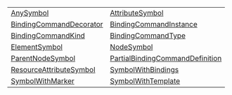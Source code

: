 |                                                                   |                                                                                   |
| ----------------------------------------------------------------- | --------------------------------------------------------------------------------- |
| [AnySymbol](/jit/typealias/anysymbol)                             | [AttributeSymbol](/jit/typealias/attributesymbol)                                 |
| [BindingCommandDecorator](/jit/typealias/bindingcommanddecorator) | [BindingCommandInstance](/jit/typealias/bindingcommandinstance)                   |
| [BindingCommandKind](/jit/typealias/bindingcommandkind)           | [BindingCommandType](/jit/typealias/bindingcommandtype)                           |
| [ElementSymbol](/jit/typealias/elementsymbol)                     | [NodeSymbol](/jit/typealias/nodesymbol)                                           |
| [ParentNodeSymbol](/jit/typealias/parentnodesymbol)               | [PartialBindingCommandDefinition](/jit/typealias/partialbindingcommanddefinition) |
| [ResourceAttributeSymbol](/jit/typealias/resourceattributesymbol) | [SymbolWithBindings](/jit/typealias/symbolwithbindings)                           |
| [SymbolWithMarker](/jit/typealias/symbolwithmarker)               | [SymbolWithTemplate](/jit/typealias/symbolwithtemplate)                           |